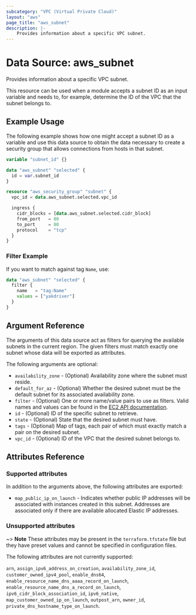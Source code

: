 ```yaml
---
subcategory: "VPC (Virtual Private Cloud)"
layout: "aws"
page_title: "aws_subnet"
description: |-
    Provides information about a specific VPC subnet.
---
```


# Data Source: aws_subnet

Provides information about a specific VPC subnet.

This resource can be used when a module accepts a subnet ID as an input variable and needs to, for example, determine the ID of the VPC that the subnet belongs to.

## Example Usage

The following example shows how one might accept a subnet ID as a variable and use this data source to obtain the data necessary to create a security group that allows connections from hosts in that subnet.

```terraform
variable "subnet_id" {}

data "aws_subnet" "selected" {
  id = var.subnet_id
}

resource "aws_security_group" "subnet" {
  vpc_id = data.aws_subnet.selected.vpc_id

  ingress {
    cidr_blocks = [data.aws_subnet.selected.cidr_block]
    from_port   = 80
    to_port     = 80
    protocol    = "tcp"
  }
}
```

### Filter Example

If you want to match against tag `Name`, use:

```terraform
data "aws_subnet" "selected" {
  filter {
    name   = "tag:Name"
    values = ["yakdriver"]
  }
}
```

## Argument Reference

The arguments of this data source act as filters for querying the available subnets in the current region. The given filters must match exactly one subnet whose data will be exported as attributes.

The following arguments are optional:

* `availability_zone` - (Optional) Availability zone where the subnet must reside.
* `default_for_az` - (Optional) Whether the desired subnet must be the default subnet for its associated availability zone.
* `filter` - (Optional) One or more name/value pairs to use as filters.
  Valid names and values can be found in the [EC2 API documentation][describe-subnets].
* `id` - (Optional) ID of the specific subnet to retrieve.
* `state` - (Optional) State that the desired subnet must have.
* `tags` - (Optional) Map of tags, each pair of which must exactly match a pair on the desired subnet.
* `vpc_id` - (Optional) ID of the VPC that the desired subnet belongs to.

## Attributes Reference

### Supported attributes

In addition to the arguments above, the following attributes are exported:

* `map_public_ip_on_launch` - Indicates whether public IP addresses will be associated with instances created in this subnet. Addresses are associated only if there are available allocated Elastic IP addresses.

### Unsupported attributes

~> **Note** These attributes may be present in the `terraform.tfstate` file but they have preset values and cannot be specified in configuration files.

The following attributes are not currently supported:

`arn`, `assign_ipv6_address_on_creation`, `availability_zone_id`, `customer_owned_ipv4_pool`, `enable_dns64`, `enable_resource_name_dns_aaaa_record_on_launch`, `enable_resource_name_dns_a_record_on_launch`, `ipv6_cidr_block_association_id`, `ipv6_native`, `map_customer_owned_ip_on_launch`, `outpost_arn`, `owner_id`, `private_dns_hostname_type_on_launch`.

[describe-subnets]: https://docs.cloud.croc.ru/en/api/ec2/subnets/DescribeSubnets.html
